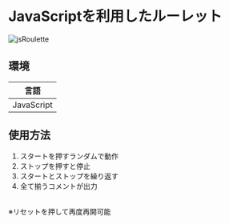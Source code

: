 # JavaScriptを利用したルーレット
![jsRoulette](https://github.com/user-attachments/assets/a3ef0438-3cbb-4b45-8547-ee931da996a3)

## 環境
| 言語|
| --------------------- |
| JavaScript                | 

## 使用方法
1. スタートを押すランダムで動作
2. ストップを押すと停止
3. スタートとストップを繰り返す
4. 全て揃うコメントが出力
<br>
※リセットを押して再度再開可能

